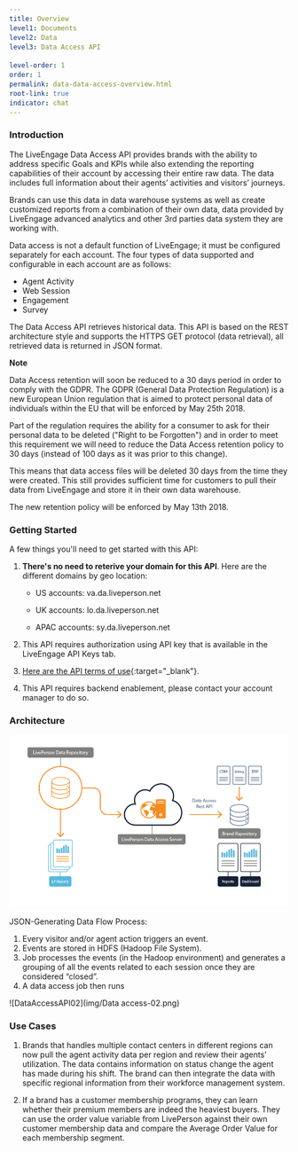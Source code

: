 ```yaml
---
title: Overview
level1: Documents
level2: Data
level3: Data Access API

level-order: 1
order: 1
permalink: data-data-access-overview.html
root-link: true
indicator: chat
---
```


### Introduction

The LiveEngage Data Access API provides brands with the ability to address specific Goals and KPIs while also extending the reporting capabilities of their account by accessing their entire raw data. The data includes full information about their agents’ activities and visitors’ journeys.

Brands can use this data in data warehouse systems as well as create customized reports from a combination of their own data, data provided by LiveEngage advanced analytics and other 3rd parties data system they are working with.

Data access is not a default function of LiveEngage; it must be configured separately for each account.
The four types of data supported and configurable in each account are as follows:

* Agent Activity
* Web Session
* Engagement
* Survey

The Data Access API retrieves historical data. This API is based on the REST architecture style and supports the HTTPS GET protocol (data retrieval), all retrieved data is returned in JSON format.

**Note** 

Data Access retention will soon be reduced to a 30 days period in order to comply with the GDPR. The GDPR (General Data Protection Regulation) is a new European Union regulation that is aimed to protect personal data of individuals within the EU that will be enforced by May 25th 2018.

Part of the regulation requires the ability for a consumer to ask for their personal data to be deleted ("Right to be Forgotten") and in order to meet this requirement we will need to reduce the Data Access retention policy to 30 days (instead of 100 days as it was prior to this change).

This means that data access files will be deleted 30 days from the time they were created. This still provides sufficient time for customers to pull their data from LiveEngage and store it in their own data warehouse.

The new retention policy will be enforced by May 13th 2018.

### Getting Started

A few things you'll need to get started with this API:

1. **There's no need to reterive your domain for this API**. Here are the different domains by geo location:

	* US accounts: va.da.liveperson.net

	* UK accounts: lo.da.liveperson.net

	* APAC accounts: sy.da.liveperson.net

2. This API requires authorization using API key that is available in the LiveEngage API Keys tab.

3. [Here are the API terms of use](https://www.liveperson.com/policies/apitou){:target="_blank"}.  

4. This API requires backend enablement, please contact your account manager to do so. 


### Architecture

![DataAccessAPI](img/dataaccess.png)

JSON-Generating Data Flow Process:

1. Every visitor and/or agent action triggers an event.
2. Events are stored in HDFS (Hadoop File System).
3. Job processes the events (in the Hadoop environment) and generates a grouping of all the events related to each session once they are considered “closed”.
4. A data access job then runs

![DataAccessAPI02](img/Data access-02.png)


### Use Cases

1. Brands that handles multiple contact centers in different regions can now pull the agent activity data per region and review their agents’ utilization. The data contains information on status change the agent has made during his shift. The brand can then integrate the data with specific regional information from their workforce management system.

2. If a brand has a customer membership programs, they can learn whether their premium members are indeed the heaviest buyers. They can use the order value variable from LivePerson against their own customer membership data and compare the Average Order Value for each membership segment.

